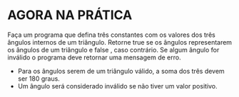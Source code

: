 <h1>AGORA NA PRÁTICA </h1>
Faça um programa que defina três constantes com os valores dos três ângulos internos de um triângulo. Retorne true se os ângulos representarem os ângulos de um triângulo e false , caso contrário. Se algum ângulo for inválido o programa deve retornar uma mensagem de erro.
<ul>
  <li>Para os ângulos serem de um triângulo válido, a soma dos três devem ser 180 graus. </li>
    <li> Um ângulo será considerado inválido se não tiver um valor positivo.</li>
  </ul>
